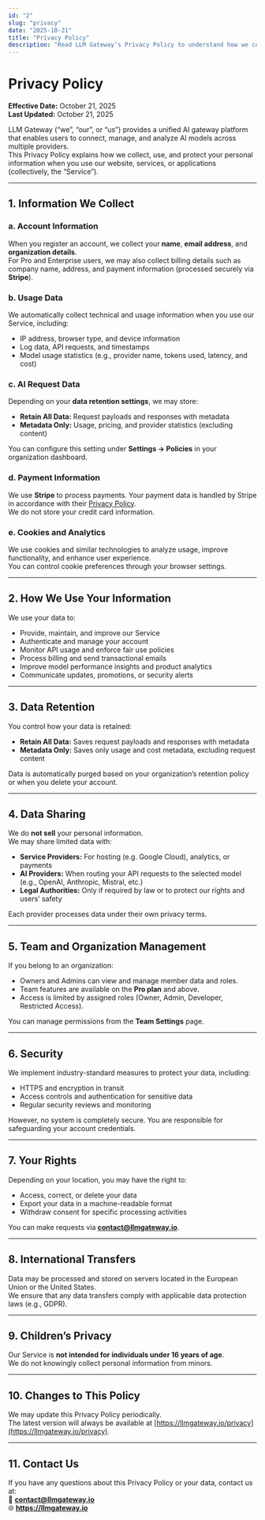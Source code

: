 ```yaml
---
id: "2"
slug: "privacy"
date: "2025-10-21"
title: "Privacy Policy"
description: "Read LLM Gateway’s Privacy Policy to understand how we collect, use, and protect your data. Learn about data retention, AI request storage, cookies, and your privacy rights when using our AI gateway platform."
---
```


# Privacy Policy

**Effective Date:** October 21, 2025  
**Last Updated:** October 21, 2025

LLM Gateway (“we”, “our”, or “us”) provides a unified AI gateway platform that enables users to connect, manage, and analyze AI models across multiple providers.  
This Privacy Policy explains how we collect, use, and protect your personal information when you use our website, services, or applications (collectively, the “Service”).

---

## 1. Information We Collect

### a. Account Information

When you register an account, we collect your **name**, **email address**, and **organization details**.  
For Pro and Enterprise users, we may also collect billing details such as company name, address, and payment information (processed securely via **Stripe**).

### b. Usage Data

We automatically collect technical and usage information when you use our Service, including:

- IP address, browser type, and device information
- Log data, API requests, and timestamps
- Model usage statistics (e.g., provider name, tokens used, latency, and cost)

### c. AI Request Data

Depending on your **data retention settings**, we may store:

- **Retain All Data:** Request payloads and responses with metadata
- **Metadata Only:** Usage, pricing, and provider statistics (excluding content)

You can configure this setting under **Settings → Policies** in your organization dashboard.

### d. Payment Information

We use **Stripe** to process payments. Your payment data is handled by Stripe in accordance with their [Privacy Policy](https://stripe.com/privacy).  
We do not store your credit card information.

### e. Cookies and Analytics

We use cookies and similar technologies to analyze usage, improve functionality, and enhance user experience.  
You can control cookie preferences through your browser settings.

---

## 2. How We Use Your Information

We use your data to:

- Provide, maintain, and improve our Service
- Authenticate and manage your account
- Monitor API usage and enforce fair use policies
- Process billing and send transactional emails
- Improve model performance insights and product analytics
- Communicate updates, promotions, or security alerts

---

## 3. Data Retention

You control how your data is retained:

- **Retain All Data:** Saves request payloads and responses with metadata
- **Metadata Only:** Saves only usage and cost metadata, excluding request content

Data is automatically purged based on your organization’s retention policy or when you delete your account.

---

## 4. Data Sharing

We do **not sell** your personal information.  
We may share limited data with:

- **Service Providers:** For hosting (e.g. Google Cloud), analytics, or payments
- **AI Providers:** When routing your API requests to the selected model (e.g., OpenAI, Anthropic, Mistral, etc.)
- **Legal Authorities:** Only if required by law or to protect our rights and users’ safety

Each provider processes data under their own privacy terms.

---

## 5. Team and Organization Management

If you belong to an organization:

- Owners and Admins can view and manage member data and roles.
- Team features are available on the **Pro plan** and above.
- Access is limited by assigned roles (Owner, Admin, Developer, Restricted Access).

You can manage permissions from the **Team Settings** page.

---

## 6. Security

We implement industry-standard measures to protect your data, including:

- HTTPS and encryption in transit
- Access controls and authentication for sensitive data
- Regular security reviews and monitoring

However, no system is completely secure. You are responsible for safeguarding your account credentials.

---

## 7. Your Rights

Depending on your location, you may have the right to:

- Access, correct, or delete your data
- Export your data in a machine-readable format
- Withdraw consent for specific processing activities

You can make requests via **[contact@llmgateway.io](mailto:contact@llmgateway.io)**.

---

## 8. International Transfers

Data may be processed and stored on servers located in the European Union or the United States.  
We ensure that any data transfers comply with applicable data protection laws (e.g., GDPR).

---

## 9. Children’s Privacy

Our Service is **not intended for individuals under 16 years of age**.  
We do not knowingly collect personal information from minors.

---

## 10. Changes to This Policy

We may update this Privacy Policy periodically.  
The latest version will always be available at [https://llmgateway.io/privacy](https://llmgateway.io/privacy).

---

## 11. Contact Us

If you have any questions about this Privacy Policy or your data, contact us at:  
📧 **contact@llmgateway.io**  
🌐 **https://llmgateway.io**
